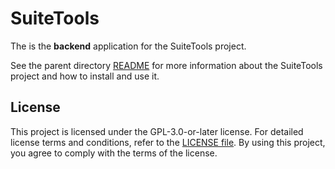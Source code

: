 # SuiteTools

The is the **backend** application for the SuiteTools project.

See the parent directory [README](../README.md) for more information about the SuiteTools project and how to install and use it.

## License

This project is licensed under the GPL-3.0-or-later license. For detailed license terms and conditions, refer to the [LICENSE file](LICENSE). By using this project, you agree to comply with the terms of the license.
